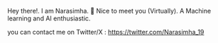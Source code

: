 Hey there!. I am Narasimha. 🤝 Nice to meet you (Virtually).
A Machine learning and AI enthusiastic.

you can contact me on Twitter/X : https://twitter.com/Narasimha_19
